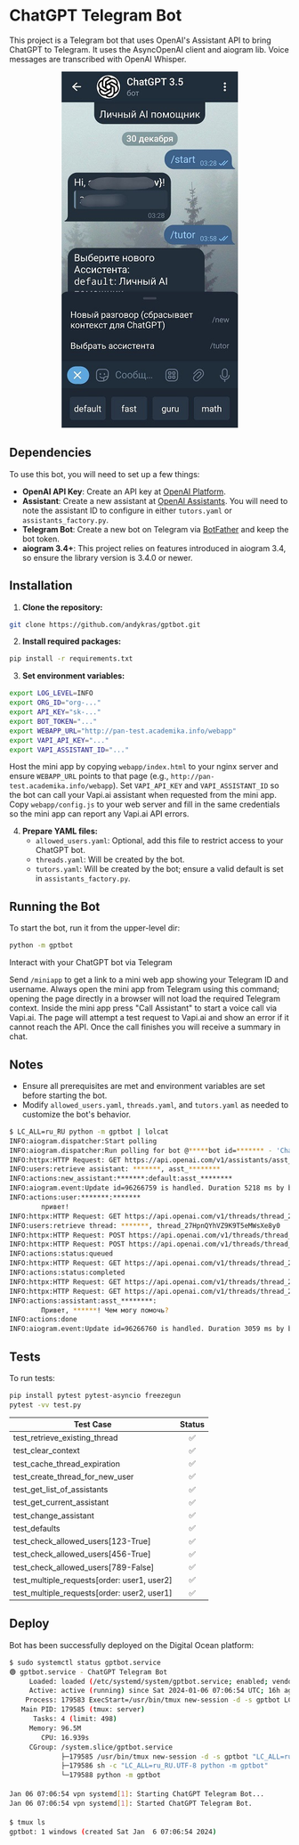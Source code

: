 # ChatGPT Telegram Bot

This project is a Telegram bot that uses OpenAI's Assistant API to bring ChatGPT to Telegram. It uses the AsyncOpenAI client and aiogram lib. Voice messages are transcribed with OpenAI Whisper.

<div align="center">
  <img src="tg.jpg" alt="GPT Bot Image">
</div>

## Dependencies

To use this bot, you will need to set up a few things:

- **OpenAI API Key**: Create an API key at [OpenAI Platform](https://platform.openai.com/api-keys).
- **Assistant**: Create a new assistant at [OpenAI Assistants](https://platform.openai.com/assistants). You will need to note the assistant ID to configure in either `tutors.yaml` or `assistants_factory.py`.
- **Telegram Bot**: Create a new bot on Telegram via [BotFather](https://t.me/BotFather) and keep the bot token.
- **aiogram 3.4+**: This project relies on features introduced in aiogram 3.4, so ensure the library version is 3.4.0 or newer.

## Installation

1. **Clone the repository:**

```bash
git clone https://github.com/andykras/gptbot.git
```

2. **Install required packages:**

```bash
pip install -r requirements.txt
```

3. **Set environment variables:**

```bash
export LOG_LEVEL=INFO
export ORG_ID="org-..."
export API_KEY="sk-..."
export BOT_TOKEN="..."
export WEBAPP_URL="http://pan-test.academika.info/webapp"
export VAPI_API_KEY="..."
export VAPI_ASSISTANT_ID="..."
```

Host the mini app by copying `webapp/index.html` to your nginx server and ensure
`WEBAPP_URL` points to that page (e.g., `http://pan-test.academika.info/webapp`).
Set `VAPI_API_KEY` and `VAPI_ASSISTANT_ID` so the bot can call your Vapi.ai assistant when requested from the mini app.
Copy `webapp/config.js` to your web server and fill in the same credentials so the mini app can report any Vapi.ai API errors.

4. **Prepare YAML files:**
   - `allowed_users.yaml`: Optional, add this file to restrict access to your ChatGPT bot.
   - `threads.yaml`: Will be created by the bot.
   - `tutors.yaml`: Will be created by the bot; ensure a valid default is set in `assistants_factory.py`.

## Running the Bot

To start the bot, run it from the upper-level dir:

```bash
python -m gptbot
```

Interact with your ChatGPT bot via Telegram

Send `/miniapp` to get a link to a mini web app showing your Telegram ID and username.
Always open the mini app from Telegram using this command; opening the page directly in a browser will not load the required Telegram context.
Inside the mini app press "Call Assistant" to start a voice call via Vapi.ai. The page will attempt a test request to Vapi.ai and show an error if it cannot reach the API. Once the call finishes you will receive a summary in chat.

## Notes

- Ensure all prerequisites are met and environment variables are set before starting the bot.
- Modify `allowed_users.yaml`, `threads.yaml`, and `tutors.yaml` as needed to customize the bot's behavior.

```bash
$ LC_ALL=ru_RU python -m gptbot | lolcat
INFO:aiogram.dispatcher:Start polling
INFO:aiogram.dispatcher:Run polling for bot @*****bot id=******* - 'ChatGPT 3.5'
INFO:httpx:HTTP Request: GET https://api.openai.com/v1/assistants/asst_******** "HTTP/1.1 200 OK"
INFO:users:retrieve assistant: *******, asst_********
INFO:actions:new_assistant:*******:default:asst_********
INFO:aiogram.event:Update id=96266759 is handled. Duration 5218 ms by bot id=*******
INFO:actions:user:*******:*******
        привет!
INFO:httpx:HTTP Request: GET https://api.openai.com/v1/threads/thread_27HpnQYhVZ9K9T5eMWsXe8y0 "HTTP/1.1 200 OK"
INFO:users:retrieve thread: *******, thread_27HpnQYhVZ9K9T5eMWsXe8y0
INFO:httpx:HTTP Request: POST https://api.openai.com/v1/threads/thread_27HpnQYhVZ9K9T5eMWsXe8y0/messages "HTTP/1.1 200 OK"
INFO:httpx:HTTP Request: POST https://api.openai.com/v1/threads/thread_27HpnQYhVZ9K9T5eMWsXe8y0/runs "HTTP/1.1 200 OK"
INFO:actions:status:queued
INFO:httpx:HTTP Request: GET https://api.openai.com/v1/threads/thread_27HpnQYhVZ9K9T5eMWsXe8y0/runs/run_3pZQzNZZtDWGFrcQsEiTG9G3 "HTTP/1.1 200 OK"
INFO:actions:status:completed
INFO:httpx:HTTP Request: GET https://api.openai.com/v1/threads/thread_27HpnQYhVZ9K9T5eMWsXe8y0/runs/run_3pZQzNZZtDWGFrcQsEiTG9G3/steps "HTTP/1.1 200 OK"
INFO:httpx:HTTP Request: GET https://api.openai.com/v1/threads/thread_27HpnQYhVZ9K9T5eMWsXe8y0/messages/msg_HSDxxZ1DPW5JSnoeAo21msOU "HTTP/1.1 200 OK"
INFO:actions:assistant:asst_********:
        Привет, ******! Чем могу помочь?
INFO:actions:done
INFO:aiogram.event:Update id=96266760 is handled. Duration 3059 ms by bot id=*******
```

## Tests

To run tests:

```bash
pip install pytest pytest-asyncio freezegun
pytest -vv test.py
```

| Test Case                                   | Status |
| ------------------------------------------- | :----: |
| test_retrieve_existing_thread               |   ✅   |
| test_clear_context                          |   ✅   |
| test_cache_thread_expiration                |   ✅   |
| test_create_thread_for_new_user             |   ✅   |
| test_get_list_of_assistants                 |   ✅   |
| test_get_current_assistant                  |   ✅   |
| test_change_assistant                       |   ✅   |
| test_defaults                               |   ✅   |
| test_check_allowed_users[123-True]          |   ✅   |
| test_check_allowed_users[456-True]          |   ✅   |
| test_check_allowed_users[789-False]         |   ✅   |
| test_multiple_requests[order: user1, user2] |   ✅   |
| test_multiple_requests[order: user2, user1] |   ✅   |

## Deploy

Bot has been successfully deployed on the Digital Ocean platform:

```bash
$ sudo systemctl status gptbot.service
🟢 gptbot.service - ChatGPT Telegram Bot
     Loaded: loaded (/etc/systemd/system/gptbot.service; enabled; vendor preset: enabled)
     Active: active (running) since Sat 2024-01-06 07:06:54 UTC; 16h ago
    Process: 179583 ExecStart=/usr/bin/tmux new-session -d -s gptbot LC_ALL=ru_RU.UTF-8 python -m gptbot (code=exited, status=0/SUCCESS)
   Main PID: 179585 (tmux: server)
      Tasks: 4 (limit: 498)
     Memory: 96.5M
        CPU: 16.939s
     CGroup: /system.slice/gptbot.service
             ├─179585 /usr/bin/tmux new-session -d -s gptbot "LC_ALL=ru_RU.UTF-8 python -m gptbot"
             ├─179586 sh -c "LC_ALL=ru_RU.UTF-8 python -m gptbot"
             └─179588 python -m gptbot

Jan 06 07:06:54 vpn systemd[1]: Starting ChatGPT Telegram Bot...
Jan 06 07:06:54 vpn systemd[1]: Started ChatGPT Telegram Bot.

$ tmux ls
gptbot: 1 windows (created Sat Jan  6 07:06:54 2024)
```
